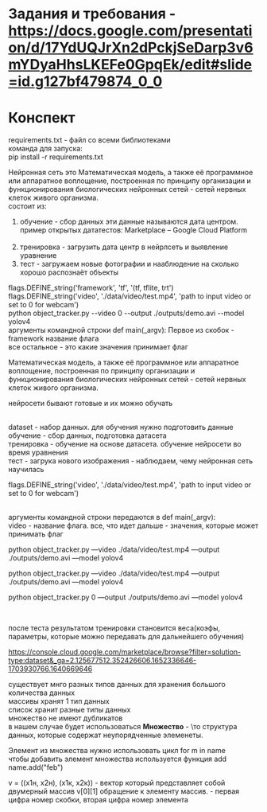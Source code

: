 # Задания и требования - https://docs.google.com/presentation/d/17YdUQJrXn2dPckjSeDarp3v6mYDyaHhsLKEFe0GpqEk/edit#slide=id.g127bf479874_0_0
# Конспект
requirements.txt - файл со всеми библиотеками<br>
команда для запуска:<br>
pip install -r requirements.txt<br>

Нейронная сеть это Математическая модель, а также её программное или аппаратное воплощение, построенная по принципу организации и функционирования биологических нейронных сетей - сетей нервных клеток живого организма. <br>
состоит из:<br>
1. обучение - сбор данных эти данные называются дата центром. пример открытых дататестов: Marketplace – Google Cloud Platform <br><br>
2. тренировка - загрузить дата центр в нейрлсеть и выявление уравнение<br>
3. тест - загружаем новые фотографии и нааблюдение на сколько хорошо распознаёт объекты<br>

flags.DEFINE_string('framework', 'tf', '(tf, tflite, trt') <br>
flags.DEFINE_string('video', './data/video/test.mp4', 'path to input video or set to 0 for webcam')<br>
python object_tracker.py --video 0 --output ./outputs/demo.avi --model yolov4<br>
аргументы командной строки def main(_argv): Первое из скобок - framework название флага<br>
все остальное - это какие значения принимает флаг<br>

Математическая модель, а также её программное или аппаратное воплощение, построенная по принципу организации и функционирования биологических нейронных сетей - сетей нервных клеток живого организма. <br>

<p>нейросети бывают готовые и их можно обучать</p> <br>
dataset - набор данных. для обучения нужно подготовить данные <br>
обучение - сбор данных, подготовка датасета <br>
тренировка - обучение на основе датасета. обучение нейросети во время уравнения <br>
тест - загрука нового изображения - наблюдаем, чему нейронная сеть научилась <br>

<p>flags.DEFINE_string('video', './data/video/test.mp4', 'path to input video or set to 0 for webcam')
</p>
<br>
 аргументы командной строки передаются в def main(_argv): <br>
 video - название флага. все, что идет дальше - значения, которые может принимать флаг <br>
 <p>python object_tracker.py —video ./data/video/test.mp4 —output ./outputs/demo.avi —model yolov4</p>
 <p>python object_tracker.py —video ./data/video/test.mp4 —output ./outputs/demo.avi —model yolov4</p>
 <p>python object_tracker.py 0 —output ./outputs/demo.avi —model yolov4</p> <br>

после теста результатом тренировки становится веса(коэфы, параметры, которые можно передавать для дальнейшего обучения) <br>

https://console.cloud.google.com/marketplace/browse?filter=solution-type:dataset&_ga=2.125677512.352426606.1652336646-1703930766.1640669646 <br>

существует мнго разных типов данных для хранения большого количества данных <br>
массивы хранят 1 тип данных <br>
список хранит разные типы данных <br>
множество не имеют дубликатов <br> 
в нашем случае будет использоваться <b>Множество</b> - \то структура данных, которые содержат неупорядченные элеменеты. <br>

Элемент из множества нужно использовать цикл for m in name <br>
чтобы добавить элемент множества используется функция add name.add("feb") <br>

v = ((x1н, x2н), (x1к, x2к)) - вектор который представляет собой двумерный массив v[0][1] обращение к элементу массив. - первая цифра номер скобки, вторая цифра номер элемента <br>

